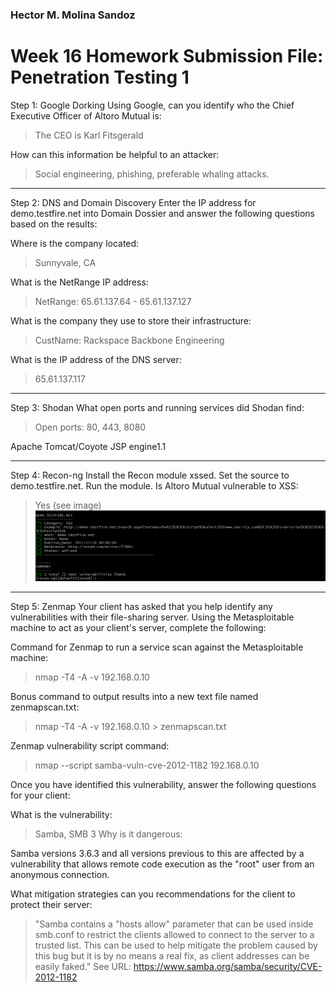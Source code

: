 ### Hector M. Molina Sandoz

# Week 16 Homework Submission File: Penetration Testing 1

Step 1: Google Dorking
Using Google, can you identify who the Chief Executive Officer of Altoro Mutual is:

>The CEO is Karl Fitsgerald


How can this information be helpful to an attacker:

>Social engineering, phishing, preferable whaling attacks.

---

Step 2: DNS and Domain Discovery
Enter the IP address for demo.testfire.net into Domain Dossier and answer the following questions based on the results:

Where is the company located:

>Sunnyvale, CA

What is the NetRange IP address:


>NetRange:       65.61.137.64 - 65.61.137.127


What is the company they use to store their infrastructure:

>CustName:       Rackspace Backbone Engineering

What is the IP address of the DNS server:

>65.61.137.117

---

Step 3: Shodan
What open ports and running services did Shodan find:

>Open ports: 80, 443, 8080

Apache Tomcat/Coyote JSP engine1.1

---

Step 4: Recon-ng
Install the Recon module xssed.
Set the source to demo.testfire.net.
Run the module.
Is Altoro Mutual vulnerable to XSS:

>Yes (see image)
![Altoro Mutual XSS vulernable picture snippet](Images/hector_molina_sandoz_altoro_mutual_xss.PNG)



---

Step 5: Zenmap
Your client has asked that you help identify any vulnerabilities with their file-sharing server. Using the Metasploitable machine to act as your client's server, complete the following:

Command for Zenmap to run a service scan against the Metasploitable machine:

>nmap -T4 -A -v 192.168.0.10

Bonus command to output results into a new text file named zenmapscan.txt:

>nmap -T4 -A -v 192.168.0.10 > zenmapscan.txt

Zenmap vulnerability script command:

>nmap --script samba-vuln-cve-2012-1182 192.168.0.10

Once you have identified this vulnerability, answer the following questions for your client:

What is the vulnerability:
> Samba, SMB 3 
Why is it dangerous:

Samba versions 3.6.3 and all versions previous to this are affected by a vulnerability that allows remote code execution as the "root" user from an anonymous connection. 

What mitigation strategies can you recommendations for the client to protect their server:
>"Samba contains a "hosts allow" parameter that can be used inside
smb.conf to restrict the clients allowed to connect to the server to a
trusted list. This can be used to help mitigate the problem caused by
this bug but it is by no means a real fix, as client addresses can be
easily faked." See URL: https://www.samba.org/samba/security/CVE-2012-1182


